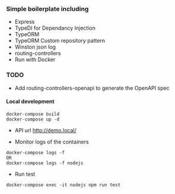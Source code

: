 ### Simple boilerplate including

- Express
- TypeDI for Dependancy Injection
- TypeORM
- TypeORM Custom repository pattern
- Winston json log
- routing-controllers
- Run with Docker

### TODO
- Add routing-controllers-openapi to generate the OpenAPI spec

#### Local development

```
docker-compose build
docker-compose up -d
```

- API url http://demo.local/

- Monitor logs of the containers
```
docker-compose logs -f
OR
docker-compose logs -f nodejs
```

- Run test
```
docker-compose exec -it nodejs npm run test
```